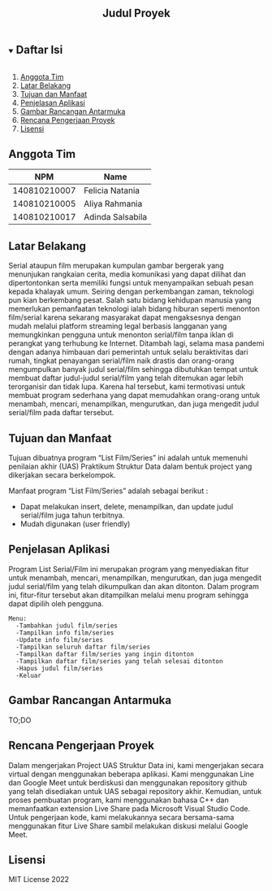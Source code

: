 <p align="center">
  <h2 align="center">
    Judul Proyek
  </h2>
</p>

<!-- Daftar Isi -->
<details open="open">
  <summary><h2 style="display: inline-block">Daftar Isi</h2></summary>
  <ol>
    <li><a href="#anggota-tim">Anggota Tim</a></li>
    <li><a href="#latar-belakang">Latar Belakang</a></li>
    <li><a href="#tujuan-dan-manfaat">Tujuan dan Manfaat</a></li>
    <li><a href="#penjelasan-aplikasi">Penjelasan Aplikasi</a></li>
    <li><a href="#gambar-rancangan-antarmuka">Gambar Rancangan Antarmuka</a></li>
    <li><a href="#rencana-pengerjaan-proyek">Rencana Pengerjaan Proyek</a></li>
    <li><a href="#lisensi">Lisensi</a></li>
  </ol>
</details>

<!-- Anggota Tim -->
## Anggota Tim
| NPM           | Name             |
| ------------- |------------------|
| 140810210007  | Felicia Natania  |
| 140810210005  | Aliya Rahmania   |
| 140810210017  | Adinda Salsabila |

<!-- Latar Belakang -->
## Latar Belakang

Serial ataupun film merupakan kumpulan gambar bergerak yang menunjukan rangkaian cerita, media komunikasi yang dapat dilihat dan dipertontonkan serta memiliki fungsi untuk menyampaikan sebuah pesan kepada khalayak umum. Seiring dengan perkembangan zaman, teknologi pun kian berkembang pesat. Salah satu bidang kehidupan manusia yang memerlukan pemanfaatan teknologi ialah bidang hiburan seperti menonton film/serial karena sekarang masyarakat dapat mengaksesnya dengan mudah melalui platform streaming legal berbasis langganan yang memungkinkan pengguna untuk menonton serial/film tanpa iklan di perangkat yang terhubung ke Internet. Ditambah lagi, selama masa pandemi dengan adanya himbauan dari pemerintah untuk selalu beraktivitas dari rumah, tingkat penayangan serial/film naik drastis dan orang-orang mengumpulkan banyak judul serial/film sehingga dibutuhkan tempat untuk membuat daftar judul-judul serial/film yang telah ditemukan agar lebih terorganisir dan tidak lupa. Karena hal tersebut, kami termotivasi untuk membuat program sederhana yang dapat memudahkan orang-orang untuk menambah, mencari, menampilkan, mengurutkan, dan juga mengedit judul serial/film pada daftar tersebut. 

<!-- Tujuan dan Manfaat -->
## Tujuan dan Manfaat
Tujuan dibuatnya program “List Film/Series” ini adalah untuk memenuhi penilaian akhir (UAS) Praktikum Struktur Data dalam bentuk project yang dikerjakan secara berkelompok.

Manfaat program “List Film/Series” adalah sebagai berikut :
 - Dapat melakukan insert, delete, menampilkan, dan update judul serial/film juga tahun terbitnya.
 - Mudah digunakan (user friendly)

<!-- Penjelasan Aplikasi -->
## Penjelasan Aplikasi
Program List Serial/Film ini merupakan program yang menyediakan fitur untuk menambah, mencari, menampilkan, mengurutkan, dan juga mengedit judul serial/film yang telah dikumpulkan dan akan ditonton. Dalam program ini, fitur-fitur tersebut akan ditampilkan melalui menu program sehingga dapat dipilih oleh pengguna.

    Menu:
      -Tambahkan judul film/series
      -Tampilkan info film/series
      -Update info film/series
      -Tampilkan seluruh daftar film/series
      -Tampilkan daftar film/series yang ingin ditonton 
      -Tampilkan daftar film/series yang telah selesai ditonton
      -Hapus judul film/series
      -Keluar

<!-- Gambar Rancangan Antarmuka -->
## Gambar Rancangan Antarmuka

TO;DO

<!-- Rencana Pengerjaan Proyek -->
## Rencana Pengerjaan Proyek
Dalam mengerjakan Project UAS Struktur Data ini, kami mengerjakan secara virtual dengan menggunakan beberapa aplikasi. Kami menggunakan Line dan Google Meet untuk berdiskusi dan menggunakan repository github yang telah disediakan untuk UAS sebagai repository akhir. Kemudian, untuk proses pembuatan program, kami menggunakan bahasa C++ dan memanfaatkan extension Live Share pada Microsoft Visual Studio Code. Untuk pengerjaan kode, kami melakukannya secara bersama-sama menggunakan fitur Live Share sambil melakukan diskusi melalui Google Meet.


<!-- Lisensi -->
## Lisensi

MIT License 2022

